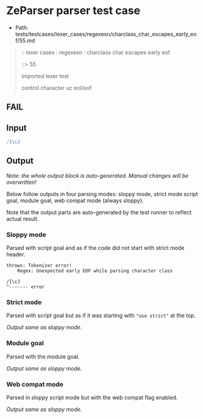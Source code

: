 # ZeParser parser test case

- Path: tests/testcases/lexer_cases/regexesn/charclass_char_escapes_early_eof/55.md

> :: lexer cases : regexesn : charclass char escapes early eof
>
> ::> 55
>
> Imported lexer test
>
> control character uc eol/eof

## FAIL

## Input

`````js
/[\cJ
`````

## Output

_Note: the whole output block is auto-generated. Manual changes will be overwritten!_

Below follow outputs in four parsing modes: sloppy mode, strict mode script goal, module goal, web compat mode (always sloppy).

Note that the output parts are auto-generated by the test runner to reflect actual result.

### Sloppy mode

Parsed with script goal and as if the code did not start with strict mode header.

`````
throws: Tokenizer error!
    Regex: Unexpected early EOF while parsing character class

/[\cJ
^------- error
`````

### Strict mode

Parsed with script goal but as if it was starting with `"use strict"` at the top.

_Output same as sloppy mode._

### Module goal

Parsed with the module goal.

_Output same as sloppy mode._

### Web compat mode

Parsed in sloppy script mode but with the web compat flag enabled.

_Output same as sloppy mode._
